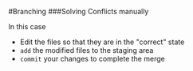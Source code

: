 #Branching
###Solving Conflicts manually

In this case

* Edit the files so that they are in the "correct" state
* `add` the modified files to the staging area
* `commit` your changes to complete the merge
